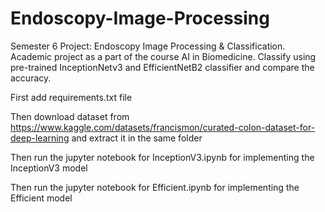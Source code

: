 # Endoscopy-Image-Processing
Semester 6 Project: Endoscopy Image Processing &amp; Classification. Academic project as a part of the course AI in Biomedicine. Classify using pre-trained InceptionNetv3 and EfficientNetB2 classifier and compare the accuracy.

First add requirements.txt file

Then download dataset from https://www.kaggle.com/datasets/francismon/curated-colon-dataset-for-deep-learning and extract it in the same folder

Then run the jupyter notebook for InceptionV3.ipynb for implementing the InceptionV3 model

Then run the jupyter notebook for Efficient.ipynb for implementing the Efficient model
